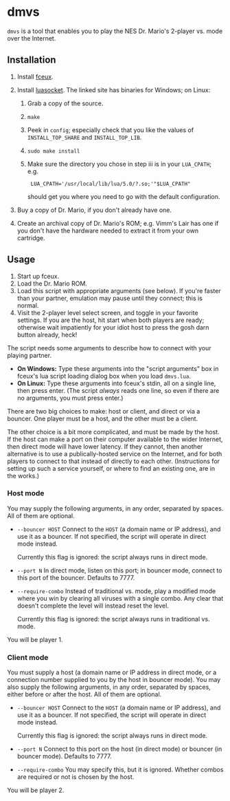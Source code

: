 # dmvs

`dmvs` is a tool that enables you to play the NES Dr. Mario's 2-player vs. mode over the Internet.

## Installation

1. Install [fceux](http://www.fceux.com).
2. Install [luasocket](http://w3.impa.br/~diego/software/luasocket/). The linked site has binaries for Windows; on Linux:

    1. Grab a copy of the source.
    2. `make`
    3. Peek in `config`; especially check that you like the values of `INSTALL_TOP_SHARE` and `INSTALL_TOP_LIB`.
    4. `sudo make install`
    5. Make sure the directory you chose in step iii is in your `LUA_CPATH`; e.g.

            LUA_CPATH='/usr/local/lib/lua/5.0/?.so;'"$LUA_CPATH"

        should get you where you need to go with the default configuration.

3. Buy a copy of Dr. Mario, if you don't already have one.
4. Create an archival copy of Dr. Mario's ROM; e.g. Vimm's Lair has one if you don't have the hardware needed to extract it from your own cartridge.

## Usage

1. Start up fceux.
2. Load the Dr. Mario ROM.
3. Load this script with appropriate arguments (see below). If you're faster than your partner, emulation may pause until they connect; this is normal.
4. Visit the 2-player level select screen, and toggle in your favorite settings. If you are the host, hit start when both players are ready; otherwise wait impatiently for your idiot host to press the gosh darn button already, heck!

The script needs some arguments to describe how to connect with your playing partner.

* **On Windows:** Type these arguments into the "script arguments" box in fceux's lua script loading dialog box when you load `dmvs.lua`.
* **On Linux:** Type these arguments into fceux's stdin, all on a single line, then press enter. (The script *always* reads one line, so even if there are no arguments, you must press enter.)

There are two big choices to make: host or client, and direct or via a bouncer. One player must be a host, and the other must be a client.

The other choice is a bit more complicated, and must be made by the host. If the host can make a port on their computer available to the wider Internet, then direct mode will have lower latency. If they cannot, then another alternative is to use a publically-hosted service on the Internet, and for both players to connect to that instead of directly to each other. (Instructions for setting up such a service yourself, or where to find an existing one, are in the works.)

### Host mode

You may supply the following arguments, in any order, separated by spaces. All of them are optional.

* `--bouncer HOST` Connect to the `HOST` (a domain name or IP address), and use it as a bouncer. If not specified, the script will operate in direct mode instead.

    Currently this flag is ignored: the script always runs in direct mode.

* `--port N` In direct mode, listen on this port; in bouncer mode, connect to this port of the bouncer. Defaults to 7777.
* `--require-combo` Instead of traditional vs. mode, play a modified mode where you win by clearing all viruses with a single combo. Any clear that doesn't complete the level will instead reset the level.

    Currently this flag is ignored: the script always runs in traditional vs. mode.

You will be player 1.

### Client mode

You must supply a host (a domain name or IP address in direct mode, or a connection number supplied to you by the host in bouncer mode). You may also supply the following arguments, in any order, separated by spaces, either before or after the host. All of them are optional.

* `--bouncer HOST` Connect to the `HOST` (a domain name or IP address), and use it as a bouncer.  If not specified, the script will operate in direct mode instead.

    Currently this flag is ignored: the script always runs in direct mode.

* `--port N` Connect to this port on the host (in direct mode) or bouncer (in bouncer mode). Defaults to 7777.
* `--require-combo` You may specify this, but it is ignored. Whether combos are required or not is chosen by the host.

You will be player 2.
